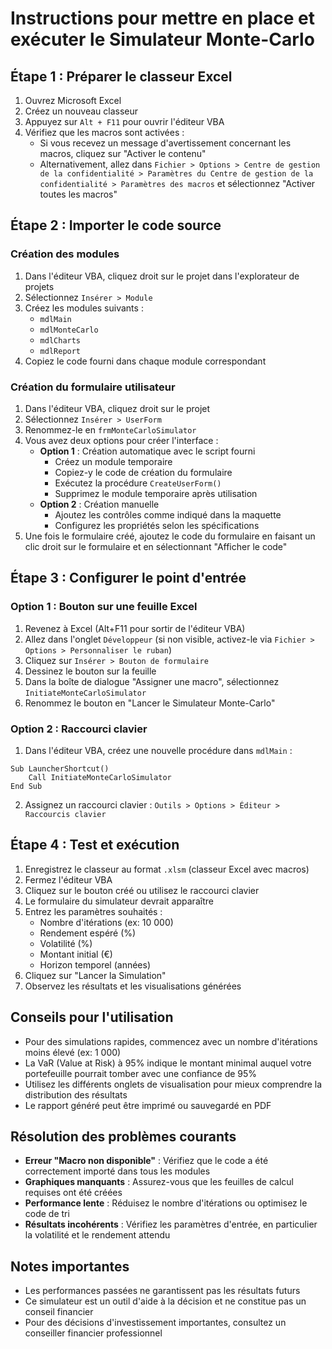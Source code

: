 # Instructions pour mettre en place et exécuter le Simulateur Monte-Carlo

## Étape 1 : Préparer le classeur Excel

1. Ouvrez Microsoft Excel
2. Créez un nouveau classeur
3. Appuyez sur `Alt + F11` pour ouvrir l'éditeur VBA
4. Vérifiez que les macros sont activées :
   - Si vous recevez un message d'avertissement concernant les macros, cliquez sur "Activer le contenu"
   - Alternativement, allez dans `Fichier > Options > Centre de gestion de la confidentialité > Paramètres du Centre de gestion de la confidentialité > Paramètres des macros` et sélectionnez "Activer toutes les macros"

## Étape 2 : Importer le code source

### Création des modules
1. Dans l'éditeur VBA, cliquez droit sur le projet dans l'explorateur de projets
2. Sélectionnez `Insérer > Module`
3. Créez les modules suivants :
   - `mdlMain`
   - `mdlMonteCarlo`
   - `mdlCharts`
   - `mdlReport`
4. Copiez le code fourni dans chaque module correspondant

### Création du formulaire utilisateur
1. Dans l'éditeur VBA, cliquez droit sur le projet
2. Sélectionnez `Insérer > UserForm`
3. Renommez-le en `frmMonteCarloSimulator`
4. Vous avez deux options pour créer l'interface :
   - **Option 1** : Création automatique avec le script fourni
     - Créez un module temporaire
     - Copiez-y le code de création du formulaire
     - Exécutez la procédure `CreateUserForm()`
     - Supprimez le module temporaire après utilisation
   - **Option 2** : Création manuelle
     - Ajoutez les contrôles comme indiqué dans la maquette
     - Configurez les propriétés selon les spécifications
5. Une fois le formulaire créé, ajoutez le code du formulaire en faisant un clic droit sur le formulaire et en sélectionnant "Afficher le code"

## Étape 3 : Configurer le point d'entrée

### Option 1 : Bouton sur une feuille Excel
1. Revenez à Excel (Alt+F11 pour sortir de l'éditeur VBA)
2. Allez dans l'onglet `Développeur` (si non visible, activez-le via `Fichier > Options > Personnaliser le ruban`)
3. Cliquez sur `Insérer > Bouton de formulaire`
4. Dessinez le bouton sur la feuille
5. Dans la boîte de dialogue "Assigner une macro", sélectionnez `InitiateMonteCarloSimulator`
6. Renommez le bouton en "Lancer le Simulateur Monte-Carlo"

### Option 2 : Raccourci clavier
1. Dans l'éditeur VBA, créez une nouvelle procédure dans `mdlMain` :
```vba
Sub LauncherShortcut()
    Call InitiateMonteCarloSimulator
End Sub
```
2. Assignez un raccourci clavier : `Outils > Options > Éditeur > Raccourcis clavier`

## Étape 4 : Test et exécution

1. Enregistrez le classeur au format `.xlsm` (classeur Excel avec macros)
2. Fermez l'éditeur VBA
3. Cliquez sur le bouton créé ou utilisez le raccourci clavier
4. Le formulaire du simulateur devrait apparaître
5. Entrez les paramètres souhaités :
   - Nombre d'itérations (ex: 10 000)
   - Rendement espéré (%)
   - Volatilité (%)
   - Montant initial (€)
   - Horizon temporel (années)
6. Cliquez sur "Lancer la Simulation"
7. Observez les résultats et les visualisations générées

## Conseils pour l'utilisation

- Pour des simulations rapides, commencez avec un nombre d'itérations moins élevé (ex: 1 000)
- La VaR (Value at Risk) à 95% indique le montant minimal auquel votre portefeuille pourrait tomber avec une confiance de 95%
- Utilisez les différents onglets de visualisation pour mieux comprendre la distribution des résultats
- Le rapport généré peut être imprimé ou sauvegardé en PDF

## Résolution des problèmes courants

- **Erreur "Macro non disponible"** : Vérifiez que le code a été correctement importé dans tous les modules
- **Graphiques manquants** : Assurez-vous que les feuilles de calcul requises ont été créées
- **Performance lente** : Réduisez le nombre d'itérations ou optimisez le code de tri
- **Résultats incohérents** : Vérifiez les paramètres d'entrée, en particulier la volatilité et le rendement attendu

## Notes importantes

- Les performances passées ne garantissent pas les résultats futurs
- Ce simulateur est un outil d'aide à la décision et ne constitue pas un conseil financier
- Pour des décisions d'investissement importantes, consultez un conseiller financier professionnel